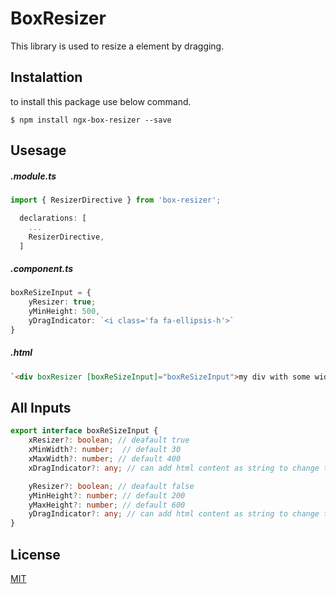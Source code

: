 # BoxResizer

This library is used to resize a element by dragging.


## Instalattion

to install this package use below command. 
```
$ npm install ngx-box-resizer --save
```

## Usesage

##### .module.ts

```ts
import { ResizerDirective } from 'box-resizer';
```

```ts
  declarations: [
    ...
    ResizerDirective,
  ]
```

##### .component.ts

```ts
boxReSizeInput = { 
    yResizer: true;
    yMinHeight: 500,
    yDragIndicator: `<i class='fa fa-ellipsis-h'>`
}
```

##### .html

```html
`<div boxResizer [boxReSizeInput]="boxReSizeInput">my div with some width and height</div>`
```


## All Inputs

```ts
export interface boxReSizeInput {
    xResizer?: boolean; // deafault true
    xMinWidth?: number;  // default 30
    xMaxWidth?: number; // default 400
    xDragIndicator?: any; // can add html content as string to change the drag indicator UI.

    yResizer?: boolean; // deafault false
    yMinHeight?: number; // default 200
    yMaxHeight?: number; // default 600
    yDragIndicator?: any; // can add html content as string to change the drag indicator UI.
}
```


## License
[MIT](https://choosealicense.com/licenses/mit/)